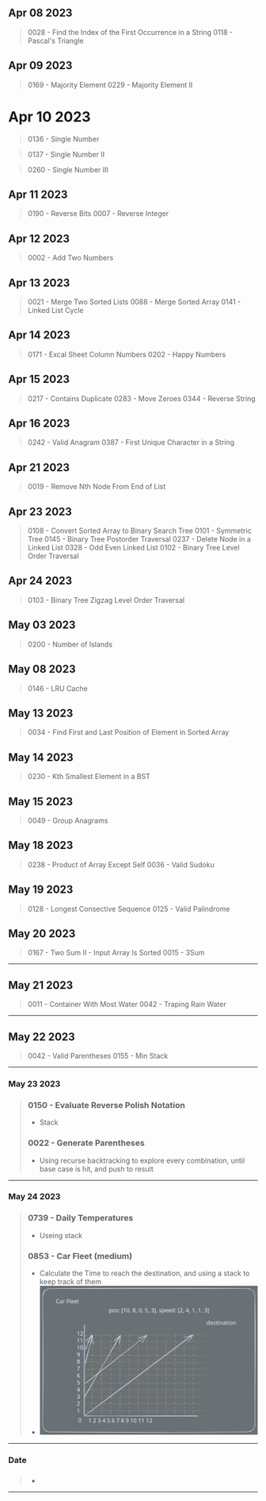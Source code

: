 
## Apr 08 2023

>0028 - Find the Index of the First Occurrence in a String
>0118 - Pascal's Triangle

## Apr 09 2023

>0169 - Majority Element
>0229 - Majority Element II

# Apr 10 2023

>0136 - Single Number

>0137 - Single Number II

> 0260 - Single Number III


## Apr 11 2023 
>0190 - Reverse Bits
>0007 - Reverse Integer

## Apr 12 2023 
>0002 - Add Two Numbers


## Apr 13 2023 
>0021 - Merge Two Sorted Lists
>0088 - Merge Sorted Array
>0141 - Linked List Cycle

## Apr 14 2023 

>0171 - Excal Sheet Column Numbers
>0202 - Happy Numbers

## Apr 15 2023 
>0217 - Contains Duplicate
>0283 - Move Zeroes
>0344 - Reverse String

## Apr 16 2023 
>0242 - Valid Anagram
>0387 - First Unique Character in a String

## Apr 21 2023 
>0019 - Remove Nth Node From End of List

## Apr 23 2023 
>0108 - Convert Sorted Array to Binary Search Tree
>0101 - Symmetric Tree
>0145 - Binary Tree Postorder Traversal
>0237 - Delete Node in a Linked List
>0328 - Odd Even Linked List
>0102 - Binary Tree Level Order Traversal

## Apr 24 2023 
>0103 - Binary Tree Zigzag Level Order Traversal

## May 03 2023 
>0200 - Number of Islands

## May 08 2023
>0146 - LRU Cache

## May 13 2023
>0034 - Find First and Last Position of Element in Sorted Array

## May 14 2023
>0230 - Kth Smallest Element in a BST

## May 15 2023
>0049 - Group Anagrams

## May 18 2023
>0238 - Product of Array Except Self
>0036 - Valid Sudoku

## May 19 2023
>0128 - Longest Consective Sequence
>0125 - Valid Palindrome

## May 20 2023
>0167 - Two Sum II - Input Array Is Sorted
>0015 - 3Sum
--------------------------
## May 21 2023
>0011 - Container With Most Water
>0042 - Traping Rain Water
--------------------------
## May 22 2023
>0042 - Valid Parentheses
>0155 - Min Stack 
--------------------------
### May 23 2023
> ### 0150 - Evaluate Reverse Polish Notation
> - Stack
> ### 0022 - Generate Parentheses 
> - Using recurse backtracking  to explore every combination, until base case is hit, and push to result 
--------------------------
### May 24 2023
> ### 0739 - Daily Temperatures
> - Useing stack 
> ### 0853 - Car Fleet (medium)
> - Calculate the Time to reach the destination, and using a stack to keep track of them
> - ![Car Fleet](/questions/graphs/0853_CarFleet.svg)
--------------------------
### Date
> ### 
> - 
--------------------------
